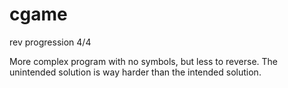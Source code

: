 # cgame

rev progression 4/4

More complex program with no symbols, but less to reverse. The unintended solution is way harder than the intended solution.
